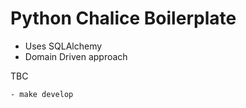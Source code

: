 # Python Chalice Boilerplate

- Uses SQLAlchemy
- Domain Driven approach

TBC

```
- make develop
```
